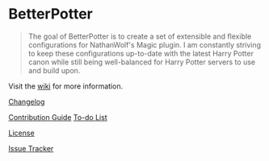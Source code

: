 # BetterPotter

> The goal of BetterPotter is to create a set of extensible and flexible configurations for NathanWolf's Magic plugin. I am constantly striving to keep these configurations up-to-date with the latest Harry Potter canon while still being well-balanced for Harry Potter servers to use and build upon.

Visit the [wiki](https://github.com/grisstyl/BetterPotter/wiki) for more information.

[Changelog](https://github.com/grisstyl/BetterPotter/blob/master/CHANGELOG.md)

[Contribution Guide](https://github.com/grisstyl/BetterPotter/blob/master/CONTRIBUTING.md)
[To-do List](https://github.com/grisstyl/BetterPotter/blob/master/TODO.md)

[License](https://github.com/grisstyl/BetterPotter/blob/master/LICENSE.md)

[Issue Tracker](https://github.com/grisstyl/BetterPotter/issues)
